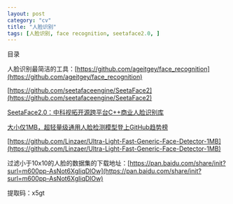 ```yaml
---
layout: post
category: "cv"
title: "人脸识别"
tags: [人脸识别, face recognition, seetaface2.0, ]
---
```


目录

<!-- TOC -->


<!-- /TOC -->

人脸识别最简洁的工具：[https://github.com/ageitgey/face_recognition](https://github.com/ageitgey/face_recognition)

[https://github.com/seetafaceengine/SeetaFace2](https://github.com/seetafaceengine/SeetaFace2)

[SeetaFace2.0：中科视拓开源跨平台C++商业人脸识别库](https://mp.weixin.qq.com/s/Am2ZiNOA7Dcf-Ifi7YJnQw)

[大小仅1MB，超轻量级通用人脸检测模型登上GitHub趋势榜](https://mp.weixin.qq.com/s/DqgiJ88kRyvrucwbGK82Dg)

[https://github.com/Linzaer/Ultra-Light-Fast-Generic-Face-Detector-1MB](https://github.com/Linzaer/Ultra-Light-Fast-Generic-Face-Detector-1MB)

过滤小于10x10的人脸的数据集的下载地址：[https://pan.baidu.com/share/init?surl=m600pp-AsNot6XgIiqDlOw](https://pan.baidu.com/share/init?surl=m600pp-AsNot6XgIiqDlOw)

提取码：x5gt
